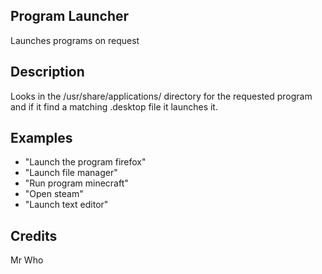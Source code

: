 ## Program Launcher
Launches programs on request

## Description
Looks in the /usr/share/applications/ directory for the requested program and if it find a matching .desktop file it launches it.

## Examples
 - "Launch the program firefox"
 - "Launch file manager"
 - "Run program minecraft"
 - "Open steam"
 - "Launch text editor"


## Credits
Mr Who


